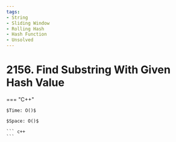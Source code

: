 ```yaml
---
tags:
- String
- Sliding Window
- Rolling Hash
- Hash Function
- Unsolved
---
```



# 2156. Find Substring With Given Hash Value

=== "C++"

    $Time: O()$

    $Space: O()$

    ``` c++
    ```